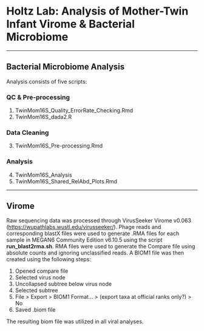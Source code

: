 # Holtz Lab: Analysis of Mother-Twin Infant Virome & Bacterial Microbiome

----
## Bacterial Microbiome Analysis

Analysis  consists of five scripts:

### QC & Pre-processing
1. TwinMom16S_Quality_ErrorRate_Checking.Rmd
2. TwinMom16S_dada2.R

### Data Cleaning
3. TwinMom16S_Pre-processing.Rmd

### Analysis
4. TwinMom16S_Analysis
5. TwinMom16S_Shared_RelAbd_Plots.Rmd

----
## Virome

Raw sequencing data was processed through VirusSeeker Virome v0.063 (https://wupathlabs.wustl.edu/virusseeker/). Phage reads and corresponding blastX files were used to generate .RMA files for each sample in MEGAN6 Community Edition v6.10.5 using the script **run_blast2rma.sh**.  RMA files were used to generate the Compare file using absolute counts and ignoring unclassified reads.  A BIOM1 file was then created using the following steps:

1. Opened compare file
2. Selected virus node
3. Uncollapsed subtree below virus node
4. Selected subtree
5. File > Export > BIOM1 Format... > (export taxa at official ranks only?) > No
6. Saved .biom file

The resulting biom file was utilized in all viral analyses.
